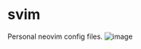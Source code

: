 # svim
Personal neovim config files.
![image](https://github.com/samuelqp/svim/assets/119834862/d1dc1bed-c1fb-4f99-b01f-00f1e4d37095)
